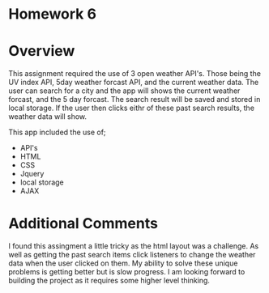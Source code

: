 # Homework 6 

# Overview

This assignment required the use of 3 open weather API's. Those being the UV index API, 5day weather forcast API, and the current weather data.
The user can search for a city and the app will shows the current weather forcast, and the 5 day forcast. The search result will be saved and stored in local storage. If the user then clicks eithr of these past search results, the weather data will show. 

This app included the use of;
- API's 
- HTML
- CSS 
- Jquery 
- local storage 
- AJAX 

# Additional Comments 
I found this assingment a little tricky as the html layout was a challenge. As well as getting the past search items click listeners to change the weather data when the user clicked on them. My ability to solve these unique problems is getting better but is slow progress. I am looking forward to building the project as it requires some higher level thinking. 
